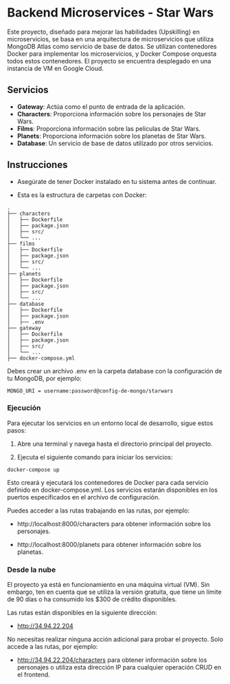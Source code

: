# Backend Microservices - Star Wars

Este proyecto, diseñado para mejorar las habilidades (Upskilling) en microservicios, se basa en una arquitectura de microservicios que utiliza MongoDB Atlas como servicio de base de datos. Se utilizan contenedores Docker para implementar los microservicios, y Docker Compose orquesta todos estos contenedores. El proyecto se encuentra desplegado en una instancia de VM en Google Cloud.

## Servicios

- **Gateway**: Actúa como el punto de entrada de la aplicación.
- **Characters**: Proporciona información sobre los personajes de Star Wars.
- **Films**: Proporciona información sobre las películas de Star Wars.
- **Planets**: Proporciona información sobre los planetas de Star Wars.
- **Database**: Un servicio de base de datos utilizado por otros servicios.

## Instrucciones

- Asegúrate de tener Docker instalado en tu sistema antes de continuar.

- Esta es la estructura de carpetas con Docker:

```plaintext
.
├── characters
│   ├── Dockerfile
│   ├── package.json
│   ├── src/
│   └── ...
├── films
│   ├── Dockerfile
│   ├── package.json
│   ├── src/
│   └── ...
├── planets
│   ├── Dockerfile
│   ├── package.json
│   ├── src/
│   └── ...
├── database
│   ├── Dockerfile
│   ├── package.json
│   ├── .env
├── gateway
│   ├── Dockerfile
│   ├── package.json
│   ├── src/
│   └── ...
├── docker-compose.yml
```
Debes crear un archivo .env en la carpeta database con la configuración de tu MongoDB, por ejemplo:

```Shell
MONGO_URI = username:password@config-de-mongo/starwars
```
### Ejecución
Para ejecutar los servicios en un entorno local de desarrollo, sigue estos pasos:

1. Abre una terminal y navega hasta el directorio principal del proyecto.

2. Ejecuta el siguiente comando para iniciar los servicios:

```shell
docker-compose up
```
   Esto creará y ejecutará los contenedores de Docker para cada servicio definido en docker-compose.yml. Los servicios estarán disponibles en los puertos especificados en el archivo de configuración.

Puedes acceder a las rutas trabajando en las rutas, por ejemplo:
   - http://localhost:8000/characters para obtener información sobre los personajes.
  
  - http://localhost:8000/planets para obtener información sobre los planetas.

   ### Desde la nube
   El proyecto ya está en funcionamiento en una máquina virtual (VM). Sin embargo, ten en cuenta que se utiliza la versión gratuita, que tiene un límite de 90 días o ha consumido los $300 de crédito disponibles.

Las rutas están disponibles en la siguiente dirección:
- http://34.94.22.204

No necesitas realizar ninguna acción adicional para probar el proyecto. Solo accede a las rutas, por ejemplo:

- http://34.94.22.204/characters para obtener información sobre los personajes o utiliza esta dirección IP para cualquier operación CRUD en el frontend.

